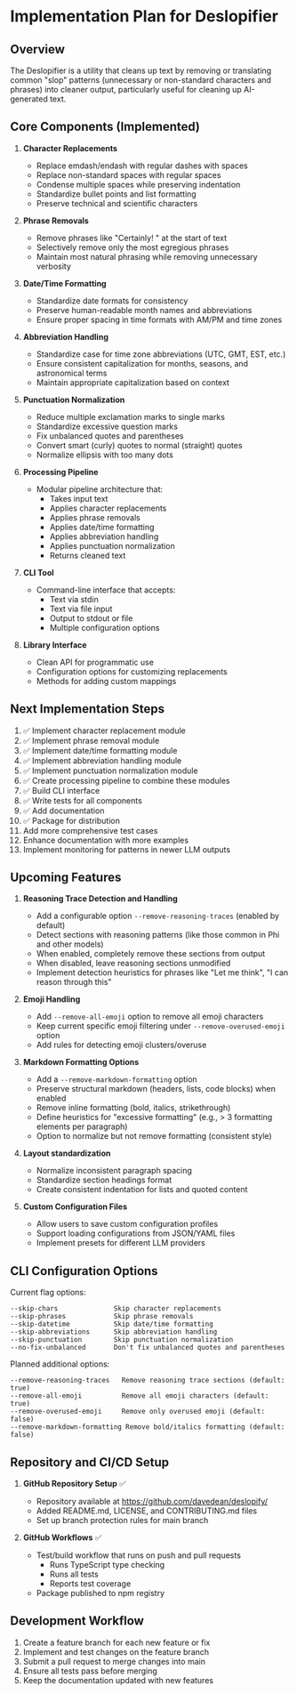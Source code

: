 # Implementation Plan for Deslopifier

## Overview
The Deslopifier is a utility that cleans up text by removing or translating common "slop" patterns (unnecessary or non-standard characters and phrases) into cleaner output, particularly useful for cleaning up AI-generated text.

## Core Components (Implemented)

1. **Character Replacements**
   - Replace emdash/endash with regular dashes with spaces
   - Replace non-standard spaces with regular spaces
   - Condense multiple spaces while preserving indentation
   - Standardize bullet points and list formatting
   - Preserve technical and scientific characters

2. **Phrase Removals**
   - Remove phrases like "Certainly! " at the start of text
   - Selectively remove only the most egregious phrases
   - Maintain most natural phrasing while removing unnecessary verbosity

3. **Date/Time Formatting**
   - Standardize date formats for consistency
   - Preserve human-readable month names and abbreviations
   - Ensure proper spacing in time formats with AM/PM and time zones

4. **Abbreviation Handling**
   - Standardize case for time zone abbreviations (UTC, GMT, EST, etc.)
   - Ensure consistent capitalization for months, seasons, and astronomical terms
   - Maintain appropriate capitalization based on context

5. **Punctuation Normalization**
   - Reduce multiple exclamation marks to single marks
   - Standardize excessive question marks
   - Fix unbalanced quotes and parentheses
   - Convert smart (curly) quotes to normal (straight) quotes
   - Normalize ellipsis with too many dots

6. **Processing Pipeline**
   - Modular pipeline architecture that:
     - Takes input text
     - Applies character replacements
     - Applies phrase removals
     - Applies date/time formatting
     - Applies abbreviation handling
     - Applies punctuation normalization
     - Returns cleaned text

7. **CLI Tool**
   - Command-line interface that accepts:
     - Text via stdin
     - Text via file input
     - Output to stdout or file
     - Multiple configuration options

8. **Library Interface**
   - Clean API for programmatic use
   - Configuration options for customizing replacements
   - Methods for adding custom mappings

## Next Implementation Steps

1. ✅ Implement character replacement module
2. ✅ Implement phrase removal module
3. ✅ Implement date/time formatting module
4. ✅ Implement abbreviation handling module
5. ✅ Implement punctuation normalization module
6. ✅ Create processing pipeline to combine these modules
7. ✅ Build CLI interface
8. ✅ Write tests for all components
9. ✅ Add documentation
10. ✅ Package for distribution
11. Add more comprehensive test cases
12. Enhance documentation with more examples
13. Implement monitoring for patterns in newer LLM outputs

## Upcoming Features

1. **Reasoning Trace Detection and Handling**
   - Add a configurable option `--remove-reasoning-traces` (enabled by default)
   - Detect sections with reasoning patterns (like those common in Phi and other models)
   - When enabled, completely remove these sections from output
   - When disabled, leave reasoning sections unmodified
   - Implement detection heuristics for phrases like "Let me think", "I can reason through this"

2. **Emoji Handling**
   - Add `--remove-all-emoji` option to remove all emoji characters
   - Keep current specific emoji filtering under `--remove-overused-emoji` option
   - Add rules for detecting emoji clusters/overuse

3. **Markdown Formatting Options**
   - Add a `--remove-markdown-formatting` option
   - Preserve structural markdown (headers, lists, code blocks) when enabled
   - Remove inline formatting (bold, italics, strikethrough)
   - Define heuristics for "excessive formatting" (e.g., > 3 formatting elements per paragraph)
   - Option to normalize but not remove formatting (consistent style)

4. **Layout standardization**
   - Normalize inconsistent paragraph spacing
   - Standardize section headings format
   - Create consistent indentation for lists and quoted content

5. **Custom Configuration Files**
   - Allow users to save custom configuration profiles
   - Support loading configurations from JSON/YAML files
   - Implement presets for different LLM providers

## CLI Configuration Options

Current flag options:

```
--skip-chars              Skip character replacements
--skip-phrases            Skip phrase removals
--skip-datetime           Skip date/time formatting
--skip-abbreviations      Skip abbreviation handling
--skip-punctuation        Skip punctuation normalization
--no-fix-unbalanced       Don't fix unbalanced quotes and parentheses
```

Planned additional options:

```
--remove-reasoning-traces   Remove reasoning trace sections (default: true)
--remove-all-emoji          Remove all emoji characters (default: true)  
--remove-overused-emoji     Remove only overused emoji (default: false)
--remove-markdown-formatting Remove bold/italics formatting (default: false)
```

## Repository and CI/CD Setup

1. **GitHub Repository Setup** ✅
   - Repository available at https://github.com/davedean/deslopify/
   - Added README.md, LICENSE, and CONTRIBUTING.md files
   - Set up branch protection rules for main branch

2. **GitHub Workflows** ✅
   - Test/build workflow that runs on push and pull requests
     - Runs TypeScript type checking
     - Runs all tests
     - Reports test coverage
   - Package published to npm registry

## Development Workflow

1. Create a feature branch for each new feature or fix
2. Implement and test changes on the feature branch
3. Submit a pull request to merge changes into main
4. Ensure all tests pass before merging
5. Keep the documentation updated with new features